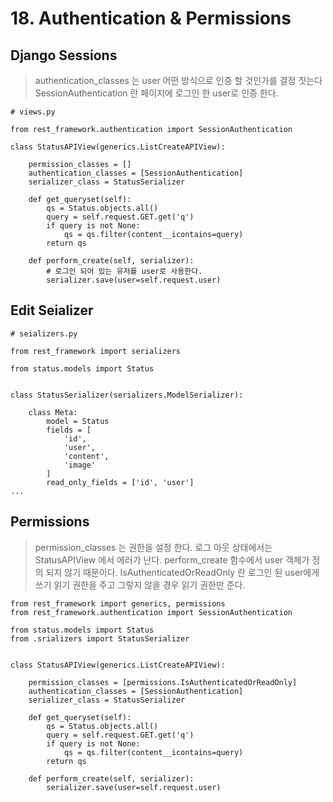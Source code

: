 # 18. Authentication & Permissions

## Django Sessions

> authentication_classes 는 user 어떤 방식으로 인증 할 것인가를 결정 짓는다
> SessionAuthentication 란 페이지에 로그인 한 user로 인증 한다.

```python+theme:dark+lineNumbers:true
# views.py

from rest_framework.authentication import SessionAuthentication

class StatusAPIView(generics.ListCreateAPIView):

    permission_classes = []
    authentication_classes = [SessionAuthentication]
    serializer_class = StatusSerializer

    def get_queryset(self):
        qs = Status.objects.all()
        query = self.request.GET.get('q')
        if query is not None:
            qs = qs.filter(content__icontains=query)
        return qs

    def perform_create(self, serializer):
        # 로그인 되어 있는 유저를 user로 사용한다.
        serializer.save(user=self.request.user)
```

## Edit Seializer

```python+theme:dark+lineNumbers:true
# seializers.py

from rest_framework import serializers

from status.models import Status


class StatusSerializer(serializers.ModelSerializer):

    class Meta:
        model = Status
        fields = [
            'id',
            'user',
            'content',
            'image'
        ]
        read_only_fields = ['id', 'user']
...
```

## Permissions

> permission_classes 는 권한을 설정 한다.
> 로그 아웃 상태에서는 StatusAPIView 에서 에러가 난다.
> perform_create 함수에서 user 객체가 정의 되지 않기 때문이다.
> IsAuthenticatedOrReadOnly 란 로그인 된 user에게 쓰기 읽기 권한을 주고 그렇지 않을 경우 읽기 권한만 준다.

```python+theme:dark+lineNumbers:true
from rest_framework import generics, permissions
from rest_framework.authentication import SessionAuthentication

from status.models import Status
from .srializers import StatusSerializer


class StatusAPIView(generics.ListCreateAPIView):

    permission_classes = [permissions.IsAuthenticatedOrReadOnly]
    authentication_classes = [SessionAuthentication]
    serializer_class = StatusSerializer

    def get_queryset(self):
        qs = Status.objects.all()
        query = self.request.GET.get('q')
        if query is not None:
            qs = qs.filter(content__icontains=query)
        return qs

    def perform_create(self, serializer):
        serializer.save(user=self.request.user)
```
